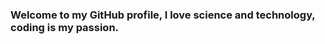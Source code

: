 ### Welcome to my GitHub profile, I love science and technology, coding is my passion. 

<!--
**mmtmn/mmtmn** is a ✨ _special_ ✨ repository because its `README.md` (this file) appears on your GitHub profile.

<div align=center>
![Image of args](https://github.com/mmtmn/mmtmn/blob/main/.github/coding.jpg)
</div>

I'm in love with the universe. I find it fascinating and a little scary at the same time.

<div align=center>
![Image of args](https://github.com/mmtmn/mmtmn/blob/main/.github/universeImage.jpg)
</div>
I have a background in economics and I'm currently at my 3rd year in Computer Science. I've worked professionaly as a junior backend developer for letrus.
Currently completly in love with the science of the computers. I love reading books but I also love to get practical about the theory that I am reading, that is why this subject has suited me super well.

Currently class representative of UNIP's Computer Science graduating class of 2022.

<div align=center>
![Image of args](https://github.com/mmtmn/mmtmn/blob/main/.github/computerScience.jpg)
</div>


<p align="center">made with :heart: by mmtmn</p>
